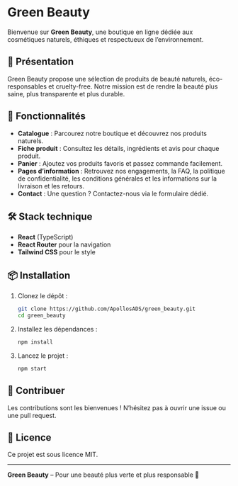 # Green Beauty

Bienvenue sur **Green Beauty**, une boutique en ligne dédiée aux cosmétiques naturels, éthiques et respectueux de l’environnement.

## 🌱 Présentation

Green Beauty propose une sélection de produits de beauté naturels, éco-responsables et cruelty-free. Notre mission est de rendre la beauté plus saine, plus transparente et plus durable.

## 🚀 Fonctionnalités

- **Catalogue** : Parcourez notre boutique et découvrez nos produits naturels.
- **Fiche produit** : Consultez les détails, ingrédients et avis pour chaque produit.
- **Panier** : Ajoutez vos produits favoris et passez commande facilement.
- **Pages d’information** : Retrouvez nos engagements, la FAQ, la politique de confidentialité, les conditions générales et les informations sur la livraison et les retours.
- **Contact** : Une question ? Contactez-nous via le formulaire dédié.

## 🛠️ Stack technique

- **React** (TypeScript)
- **React Router** pour la navigation
- **Tailwind CSS** pour le style

## 📦 Installation

1. Clonez le dépôt :
   ```bash
   git clone https://github.com/ApollosADS/green_beauty.git
   cd green_beauty
   ```
2. Installez les dépendances :
   ```bash
   npm install
   ```
3. Lancez le projet :
   ```bash
   npm start
   ```

## 🤝 Contribuer

Les contributions sont les bienvenues ! N’hésitez pas à ouvrir une issue ou une pull request.

## 📄 Licence

Ce projet est sous licence MIT.

---

**Green Beauty** – Pour une beauté plus verte et plus responsable 🌿
